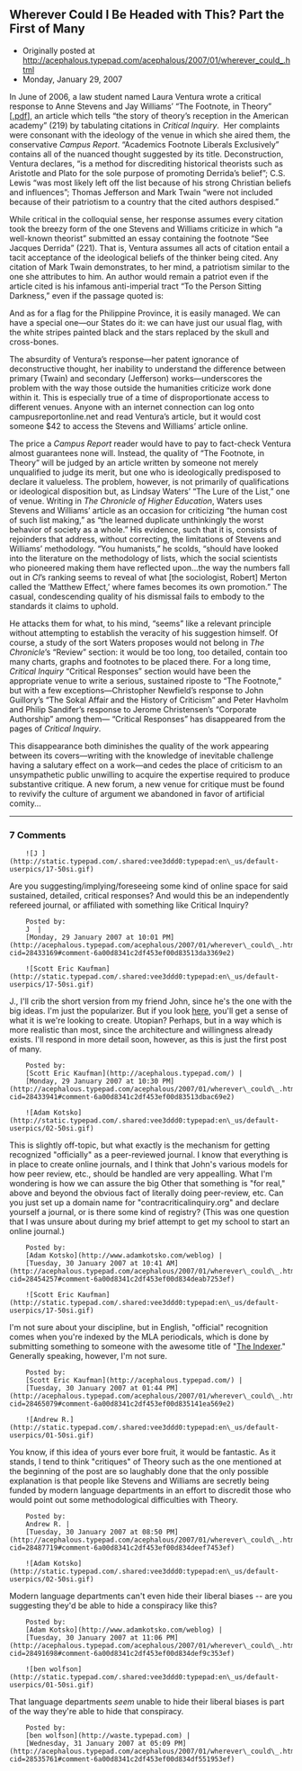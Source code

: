 ## Wherever Could I Be Headed with This? Part the First of Many

 * Originally posted at http://acephalous.typepad.com/acephalous/2007/01/wherever_could_.html
 * Monday, January 29, 2007



In June of 2006, a law student named Laura Ventura wrote a critical response to Anne Stevens and Jay Williams’ “The Footnote, in Theory” [[.pdf](http://acephalous.typepad.com/footnoteintheory.pdf)], an article which tells “the story of theory’s reception in the American academy” (219) by tabulating citations in _Critical Inquiry_.  Her complaints were consonant with the ideology of the venue in which she aired them, the conservative _Campus Report_. “Academics Footnote Liberals Exclusively” contains all of the nuanced thought suggested by its title. Deconstruction, Ventura declares, “is a method for discrediting historical theorists such as Aristotle and Plato for the sole purpose of promoting Derrida’s belief”; C.S. Lewis “was most likely left off the list because of his strong Christian beliefs and influences”; Thomas Jefferson and Mark Twain “were not included because of their patriotism to a country that the cited authors despised.” 

While critical in the colloquial sense, her response assumes every citation took the breezy form of the one Stevens and Williams criticize in which “a well-known theorist” submitted an essay containing the footnote “See Jacques Derrida” (221). That is, Ventura assumes all acts of citation entail a tacit acceptance of the ideological beliefs of the thinker being cited. Any citation of Mark Twain 
demonstrates, to her mind, a patriotism similar to the one she attributes to him. An author would remain a patriot even if the article cited is his infamous anti-imperial tract “To the Person Sitting Darkness,” even if the passage quoted is:

And as for a flag for the Philippine Province, it is easily managed. We can have a special one—our States do it: we can have just our usual flag, with the white stripes painted black and the stars replaced by the skull and cross-bones.

The absurdity of Ventura’s response—her patent ignorance of deconstructive thought, her inability to understand the difference between primary (Twain) and secondary (Jefferson) works—underscores the problem with the way those outside the humanities criticize work done within it. This is especially true of a time of disproportionate access to different venues. Anyone with an internet connection can log onto campusreportonline.net and read Ventura’s article, but it would cost someone $42 to access the Stevens and Williams’ article online.

The price a _Campus_ _Report_ reader would have to pay to fact-check Ventura almost guarantees none will. Instead, the quality of “The Footnote, in Theory” will be judged by an article written by someone not merely unqualified to judge its merit, but one who is ideologically predisposed to declare it valueless. 
The problem, however, is not primarily of qualifications or ideological disposition but, as Lindsay Waters’ “The Lure of the List,” one of venue. Writing in _The Chronicle of Higher Education_, 
Waters uses Stevens and Williams’ article as an occasion for criticizing “the human cost of such list making,” as “the learned duplicate unthinkingly the worst behavior of society as a whole.” His evidence, such that it is, consists of rejoinders that address, 
without correcting, the limitations of Stevens and Williams’ methodology. “You humanists,” he scolds, “should have looked into the literature on the methodology of lists, which the social scientists who pioneered making them have reflected upon…the way the numbers fall out in _CI_’s ranking seems to reveal of what [the sociologist, Robert] Merton called the ‘Matthew Effect,’ where fames becomes its own promotion.” The casual, condescending quality of his dismissal fails to embody to the standards it claims to uphold.

He attacks them for what, to his mind, “seems” like a relevant principle without attempting to establish the veracity of his suggestion himself. Of course, a study of the sort Waters proposes would not belong in _The Chronicle_’s “Review” section: it would be too long, too detailed, contain too many charts, graphs and footnotes to be placed there. For a long time, _Critical Inquiry_ “Critical Responses” section would have been the appropriate venue to write a serious, sustained riposte to “The Footnote,” but with a few exceptions—Christopher Newfield’s 
response to John Guillory’s “The Sokal Affair and the History of Criticism” and Peter Havholm and Philip Sandifer’s response to Jerome Christensen’s “Corporate Authorship” among them— “Critical Responses” has disappeared from the pages of _Critical Inquiry_. 

This disappearance both diminishes the quality of the work appearing between its covers—writing with the knowledge of inevitable challenge having a salutary effect on a work—and cedes 
the place of criticism to an unsympathetic public unwilling to acquire the expertise required to produce substantive critique. A new forum, a new venue for critique must be found to revivify the culture of argument we abandoned in favor of artificial comity...

		

* * *

### 7 Comments 

		

                
[]()

	

		![J ](http://static.typepad.com/.shared:vee3ddd0:typepad:en\_us/default-userpics/17-50si.gif)
	

	

		

Are you suggesting/implying/foreseeing some kind of online space for said sustained, detailed, critical responses?  And would this be an independently refereed journal, or affiliated with something like Critical Inquiry? 

	

		Posted by:
		J  |
		[Monday, 29 January 2007 at 10:01 PM](http://acephalous.typepad.com/acephalous/2007/01/wherever\_could\_.html?cid=28433169#comment-6a00d8341c2df453ef00d83513da3369e2)

[]()

	

		![Scott Eric Kaufman](http://static.typepad.com/.shared:vee3ddd0:typepad:en\_us/default-userpics/17-50si.gif)
	

	

		

J., I'll crib the short version from my friend John, since he's the one with the big ideas.  I'm just the popularizer.  But if you look [here](http://www.thevalve.org/go/valve/article/will\_work\_for\_whuffie\_or\_anything\_you\_can\_do\_i\_can\_do\_meta/), you'll get a sense of what it is we're looking to create.  Utopian?  Perhaps, but in a way which is more realistic than most, since the architecture and willingness already exists.  I'll respond in more detail soon, however, as this is just the first post of many.  

	

		Posted by:
		[Scott Eric Kaufman](http://acephalous.typepad.com/) |
		[Monday, 29 January 2007 at 10:30 PM](http://acephalous.typepad.com/acephalous/2007/01/wherever\_could\_.html?cid=28433941#comment-6a00d8341c2df453ef00d83513dbac69e2)

[]()

	

		![Adam Kotsko](http://static.typepad.com/.shared:vee3ddd0:typepad:en\_us/default-userpics/02-50si.gif)
	

	

		

This is slightly off-topic, but what exactly is the mechanism for getting recognized "officially" as a peer-reviewed journal.  I know that everything is in place to create online journals, and I think that John's various models for how peer review, etc., should be handled are very appealling.  What I'm wondering is how we can assure the big Other that something is "for real," above and beyond the obvious fact of literally doing peer-review, etc.  Can you just set up a domain name for "contracriticalinquiry.org" and declare yourself a journal, or is there some kind of registry?  (This was one question that I was unsure about during my brief attempt to get my school to start an online journal.)

	

		Posted by:
		[Adam Kotsko](http://www.adamkotsko.com/weblog) |
		[Tuesday, 30 January 2007 at 10:41 AM](http://acephalous.typepad.com/acephalous/2007/01/wherever\_could\_.html?cid=28454257#comment-6a00d8341c2df453ef00d834deab7253ef)

[]()

	

		![Scott Eric Kaufman](http://static.typepad.com/.shared:vee3ddd0:typepad:en\_us/default-userpics/17-50si.gif)
	

	

		

I'm not sure about your discipline, but in English, "official" recognition comes when you're indexed by the MLA periodicals, which is done by submitting something to someone with the awesome title of "[The Indexer](http://www.mla.org/bib\_guidelines\_elec)."  Generally speaking, however, I'm not sure.

	

		Posted by:
		[Scott Eric Kaufman](http://acephalous.typepad.com/) |
		[Tuesday, 30 January 2007 at 01:44 PM](http://acephalous.typepad.com/acephalous/2007/01/wherever\_could\_.html?cid=28465079#comment-6a00d8341c2df453ef00d835141ea569e2)

[]()

	

		![Andrew R.](http://static.typepad.com/.shared:vee3ddd0:typepad:en\_us/default-userpics/01-50si.gif)
	

	

		

You know, if this idea of yours ever bore fruit, it would be fantastic.  As it stands, I tend to think "critiques" of Theory such as the one mentioned at the beginning of the post are so laughably done that the only possible explanation is that people like Stevens and Williams are secretly being funded by modern language departments in an effort to discredit those who would point out some methodological difficulties with Theory.

	

		Posted by:
		Andrew R. |
		[Tuesday, 30 January 2007 at 08:50 PM](http://acephalous.typepad.com/acephalous/2007/01/wherever\_could\_.html?cid=28487719#comment-6a00d8341c2df453ef00d834deef7453ef)

[]()

	

		![Adam Kotsko](http://static.typepad.com/.shared:vee3ddd0:typepad:en\_us/default-userpics/02-50si.gif)
	

	

		

Modern language departments can't even hide their liberal biases -- are you suggesting they'd be able to hide a conspiracy like this?

	

		Posted by:
		[Adam Kotsko](http://www.adamkotsko.com/weblog) |
		[Tuesday, 30 January 2007 at 11:06 PM](http://acephalous.typepad.com/acephalous/2007/01/wherever\_could\_.html?cid=28491698#comment-6a00d8341c2df453ef00d834def9c353ef)

[]()

	

		![ben wolfson](http://static.typepad.com/.shared:vee3ddd0:typepad:en\_us/default-userpics/01-50si.gif)
	

	

		

That language departments _seem_ unable to hide their liberal biases is part of the way they're able to hide that conspiracy.

	

		Posted by:
		[ben wolfson](http://waste.typepad.com) |
		[Wednesday, 31 January 2007 at 05:09 PM](http://acephalous.typepad.com/acephalous/2007/01/wherever\_could\_.html?cid=28535761#comment-6a00d8341c2df453ef00d834df551953ef)

		

        